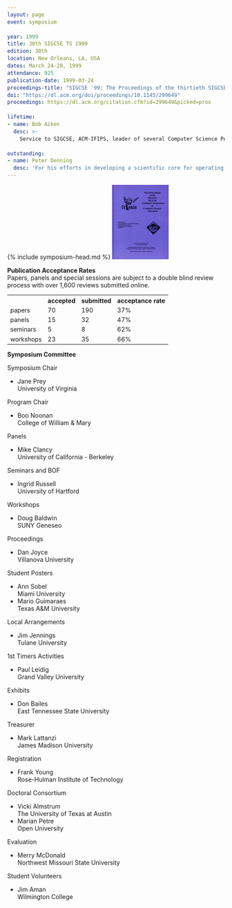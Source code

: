```yaml
---
layout: page
event: symposium

year: 1999
title: 30th SIGCSE TS 1999
edition: 30th
location: New Orleans, LA, USA
dates: March 24-28, 1999
attendance: 925
publication-date: 1999-03-24
proceedings-title: "SIGCSE '99: The Proceedings of the thirtieth SIGCSE Technical Symposium on Computer Science Education"
doi: "https://dl.acm.org/doi/proceedings/10.1145/299649"
proceedings: https://dl.acm.org/citation.cfm?id=299649&picked=prox

lifetime:
- name: Bob Aiken
  desc: >-
    Service to SIGCSE, ACM-IFIPS, leader of several Computer Science People-to-People exchanges, dedicated mentor, and advocate for computer science in education both in the US and abroad.

outstanding:
- name: Peter Denning
  desc: 'For his efforts in developing a scientific core for operating systems, in formulating a curriculum through the "Denning Report", and in elucidating Computer Science to the broader scientific community.'
---
```


{% include symposium-head.md %}
<img src="images/covers/SIGCSE99.jpg">

**Publication Acceptance Rates**\
Papers, panels and special sessions are subject to a double blind review
process with over 1,600 reviews submitted online.

 <table class="table table-hover table-sm"><tbody><tr><th> </th>
<th>accepted</th>
<th>submitted</th>
<th>acceptance rate</th>
</tr><tr><td>papers</td>
<td>70</td>
<td>190</td>
<td>37%</td>
</tr><tr><td>panels</td>
<td>15</td>
<td>32</td>
<td>47%</td>
</tr><tr><td>seminars</td>
<td>5</td>
<td>8</td>
<td>62%</td>
</tr><tr><td>workshops</td>
<td>23</td>
<td>35</td>
<td>66%</td>
</tr></tbody></table>


**Symposium Committee**

Symposium Chair

-   Jane Prey\
    University of Virginia

Program Chair

-   Boo Noonan\
    College of William & Mary

Panels

-   Mike Clancy\
    University of California - Berkeley

Seminars and BOF

-   Ingrid Russell\
    University of Hartford

Workshops

-   Doug Baldwin\
    SUNY Geneseo

Proceedings

-   Dan Joyce\
    Villanova University

Student Posters

-   Ann Sobel\
    Miami University
-   Mario Guimaraes\
    Texas A&M University

Local Arrangements

-   Jim Jennings\
    Tulane University

1st Timers Activities

-   Paul Leidig\
    Grand Valley University

Exhibits

-   Don Bailes\
    East Tennessee State University

Treasurer

-   Mark Lattanzi\
    James Madison University

Registration

-   Frank Young\
    Rose-Hulman Institute of Technology

Doctoral Consortium

-   Vicki Almstrum\
    The University of Texas at Austin
-   Marian Petre\
    Open University

Evaluation

-   Merry McDonald\
    Northwest Missouri State University

Student Volunteers

-   Jim Aman\
    Wilmington College

